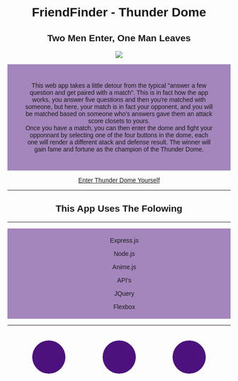 <div style="text-align:center;font-family: 'Orbitron', sans-serif;">
<link href="https://fonts.googleapis.com/css?family=Exo|Orbitron&display=swap" rel="stylesheet">
<style>
    .one {
        border-radius: 100%;
        position: relative;
        width: 75px;
        height: 75px;
        margin: 20px 40px 20px 40px;
        display: inline-block;
        background-color: rgba(76, 17, 125);
    }
</style>

# FriendFinder - Thunder Dome


## Two Men Enter, One Man Leaves

<img     src="https://i.pinimg.com/originals/5c/8c/ee/5c8ceee511fb4de2f3ccd5af6bcf26ac.jpg">
<p style="background-color: rgba(76, 17, 125, 0.5); padding:40px">
This web app takes a little detour from the typical "answer a few question and get paired with a match". This is in fact how the app works, you answer five questions and then you're matched with someone, but here, your match is in fact your opponent, and you will be matched based on someone who's answers gave them an attack score closets to yours. 
<br>
Once you have a match, you can then enter the dome and fight your opponnant by selecting one of the four buttons in the dome, each one will render a different atack and defense result. The winner will gain fame and fortune as the champion of the Thunder Dome.
</p>

<a href="https://mighty-hollows-56287.herokuapp.com">Enter Thunder Dome Yourself</a>

<hr>


<div style="text-align: center">
<h2>This App Uses The Folowing</h2>
<hr>
    <div style="padding:5px 0px 5px 0px; background-color: rgba(76, 17, 125, 0.5); ">
    <ol>Express.js</ol>
    <ol>Node.js</ol>
    <ol>Anime.js</ol>
    <ol>API's</ol>
    <ol>JQuery</ol>
    <ol>Flexbox</ol>
    <ol></ol>
    <ol></ol>
    <ol></ol>
    </div>
    <hr>
    <div class="one"></div>
    <div class="one"></div>
    <div class="one"></div>

</div>





